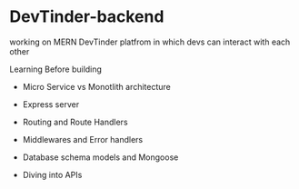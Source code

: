 # DevTinder-backend

working on MERN DevTinder platfrom in which devs can interact with each other

Learning Before building 

- Micro Service vs Monotlith architecture

- Express server

- Routing and Route Handlers

- Middlewares and Error handlers

- Database schema models and Mongoose

- Diving into APIs